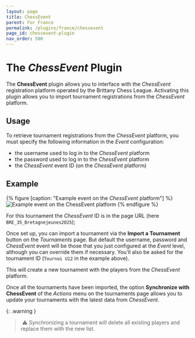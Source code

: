 ```yaml
---
layout: page
title: ChessEvent
parent: For France
permalink: /plugins/france/chessevent
page_id: chessevent-plugin
nav_order: 500
---
```


# The _ChessEvent_ Plugin

The **ChessEvent** plugin allows you to interface with the _ChessEvent_ registration platform operated by the Brittany Chess League.
Activating this plugin allows you to import tournament registrations from the _ChessEvent_ platform.

## Usage

To retrieve tournament registrations from the _ChessEvent_ platform, you must specify the following information in the _Event_ configuration:

- the username used to log in to the _ChessEvent_ platform
- the password used to log in to the _ChessEvent_ platform
- the _ChessEvent_ event ID (on the _ChessEvent_ platform)

## Example

{% figure [caption: "Example event on the _ChessEvent_ platform"] %}
![Example event on the _ChessEvent_ platform](/assets/images/chessevent/chessevent-example.jpg)
{% endfigure %}

For this tournament the _ChessEvent_ ID is in the page URL (here `BRE_35_Bretagnejeunes2025`);

Once set up, you can import a tournament via the **Import a Tournament** button on the _Tournaments_ page.
But default the username, password and _ChessEvent_ event will be those that you just configured at the _Event_ level, although you can override them if necessary.  You'll also be asked for the tournament ID (`Tournoi U12` in the example above).

This will create a new tournament with the players from the _ChessEvent_ platform.

Once all the tournaments have been imported, the option **Synchronize with ChessEvent** of the _Actions_ menu on the tournaments page allows you to update your tournaments with the latest data from _ChessEvent_.

{: .warning }
> :warning: Synchronizing a tournament will delete all existing players and replace them with the new list.
